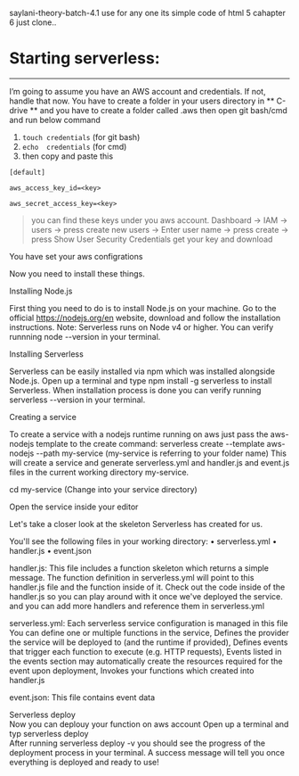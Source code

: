 saylani-theory-batch-4.1
use for any one its simple code of html 5 cahapter 6
just clone..



# Starting serverless:
***

I’m going to assume you have an AWS account and credentials. If not, handle that now.
You have to create a folder in your users directory in ** C-drive ** and you have to create a folder called .aws
then open git bash/cmd and run below command

1. ```touch credentials``` (for git bash)
2. ```echo  credentials``` (for cmd)
3. then copy and paste this 
```
[default]

aws_access_key_id=<key>

aws_secret_access_key=<key>
```
> you can find these keys under you aws account.
Dashboard -> IAM -> users -> press create new users -> Enter user name -> press create  ->
press Show User Security Credentials get your key and download

You have set your aws configrations

Now you need to install these things.

Installing Node.js

First thing you need to do is to install Node.js on your machine.
Go to the official https://nodejs.org/en website, download and follow the installation instructions.
Note: Serverless runs on Node v4 or higher.
You can verify runnning node --version in your terminal. 

Installing Serverless

Serverless can be easily installed via npm which was installed alongside Node.js.
Open up a terminal and type npm install -g serverless to install Serverless.
When installation process is done you can verify running
serverless --version in your terminal.

Creating a service
 
To create a service with a nodejs runtime running on aws just pass the aws-nodejs template to the create command:
serverless create --template aws-nodejs --path my-service 
(my-service is referring to your folder name)
This will create a service and generate serverless.yml and handler.js and event.js files in the current working directory my-service.


 cd my-service (Change into your service directory)

Open the service inside your editor 

Let's take a closer look at the skeleton Serverless has created for us.

You'll see the following files in your working directory:
•	serverless.yml
•	handler.js
•	event.json


handler.js:
This file includes a function skeleton which returns a simple message. 
The function definition in serverless.yml will point to this handler.js file and the function inside of it.
Check out the code inside of the handler.js so you can play around with it once we've deployed the service.
and you can add more handlers  and reference them in serverless.yml

  serverless.yml: 
Each serverless service configuration is managed in this file 
You can define one or multiple functions in the service,
Defines the provider the service will be deployed to (and the runtime if provided),
Defines events that trigger each function to execute (e.g. HTTP requests),
Events listed in the events section may automatically create the resources required for the event upon deployment,
Invokes your functions which created into handler.js

 event.json: 
This file contains event data

 Serverless deploy  
 Now you can deplouy your function on aws account 
 Open up a terminal and typ serverless deploy  
 After running serverless deploy -v you should see the progress of the deployment process in your terminal.
 A success message will tell you once everything is deployed and ready to  use!

